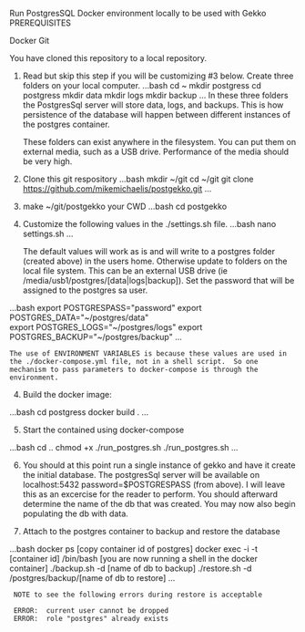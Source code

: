 Run PostgresSQL Docker environment locally to be used with Gekko
PREREQUISITES

Docker
Git

You have cloned this repository to a local repository.

1. Read but skip this step if you will be customizing #3 below.
    Create three folders on your local computer.
...bash
    cd ~
    mkdir postgress
    cd postgress
    mkdir data
    mkdir logs
    mkdir backup
...
    In these three folders the PostgresSql server will store data, logs, and backups.  This is how persistence of the database will happen between different instances of the postgres container.

    These folders can exist anywhere in the filesystem.  You can put them on external media, such as a USB drive.  Performance of the media should be very high.

2. Clone this git respository
...bash
    mkdir ~/git
    cd ~/git
    git clone https://github.com/mikemichaelis/postgekko.git
    ...

2. make ~/git/postgekko your CWD
...bash
    cd postgekko

3. Customize the following values in the ./settings.sh file.
...bash
    nano settings.sh
    ...
    
    The default values will work as is and will write to a postgres folder (created above) in the users home.  Otherwise update to folders on the local file system.  This can be an external USB drive (ie /media/usb1/postgres/[data|logs|backup]).  Set the password that will be assigned to the postgres sa user.

...bash
    export POSTGRESPASS="password"
    export POSTGRES_DATA="~/postgres/data"  
    export POSTGRES_LOGS="~/postgres/logs"
    export POSTGRES_BACKUP="~/postgres/backup"
...

    The use of ENVIRONMENT VARIABLES is because these values are used in the ./docker-compose.yml file, not in a shell script.  So one mechanism to pass parameters to docker-compose is through the environment.

4. Build the docker image:

...bash
    cd postgress
    docker build .
    ...

5. Start the contained using docker-compose

...bash
    cd ..
    chmod +x ./run_postgres.sh
    ./run_postgres.sh
    ...

6. You should at this point run a single instance of gekko and have it create the initial database.  The postgresSql server will be available on localhost:5432 password=$POSTGRESPASS (from above).  I will leave this as an excercise for the reader to perform.  You should afterward determine the name of the db that was created.  You may now also begin populating the db with data.

7. Attach to the postgres container to backup and restore the database

...bash
    docker ps
        [copy container id of postgres]
    docker exec -i -t [container id] /bin/bash
        [you are now running a shell in the docker container]
    ./backup.sh -d [name of db to backup]
    ./restore.sh -d /postgres/backup/[name of db to restore]
    ...
     
     NOTE to see the following errors during restore is acceptable
     
     ERROR:  current user cannot be dropped
     ERROR:  role "postgres" already exists

    